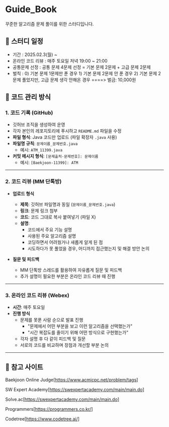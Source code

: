 # Guide_Book
꾸준한 알고리즘 문제 풀이를 위한 스터디입니다.

## 📅 스터디 일정
- 기간 : 2025.02.3(월) ~
- 온라인 코드 리뷰 : 매주 토요일 저녁 19:00 ~ 21:00
- 공통문제 선정 : 공통 문제 4문제 선정 = 기본 문제 2문제 + 고급 문제 2문제
- 벌칙 : 0) 기본 문제 1문제만 푼 경우  1) 기본 문제 2문제 안 푼 경우 2) 기본 문제 2문제 풀었지만, 고급 문제 생각 안해온 경우 ====> 벌금: 10,000원

## 📌 코드 관리 방식
### 1. 코드 기록 (GitHub)
- 깃허브 조직을 생성하여 운영
- 각자 본인의 레포지토리에 푸시하고 `README.md` 파일을 수정
- **파일 형식**: Java 코드만 업로드 (파일 확장자 `.java` 사용)
- **파일명 규칙**: `문제이름_문제번호.java`
  - 예시: `ATM_11399.java`
- **커밋 메시지 형식**: `[문제출처-문제번호]: 문제이름`
  - 예시: `[Baekjoon-11399]: ATM`

---

### 2. 코드 리뷰 (MM 단톡방)
- **업로드 형식**
  - **제목**: 깃허브 파일명과 동일 (`문제이름_문제번호.java`)
  - **링크**: 문제 링크 첨부
  - **코드**: 코드 그대로 복사 붙여넣기 (파일 X)
  - **설명**:
    - 코드에서 주요 기능 설명
    - 사용된 주요 알고리즘 설명
    - 코딩하면서 어려웠거나 새롭게 알게 된 점
    - 시도하다가 못 풀었을 경우, 어디까지 접근했는지 및 해결 방안 논의

- **질문 및 피드백**
  - MM 단톡방 스레드를 활용하여 자유롭게 질문 및 피드백
  - 추가 설명이 필요한 부분은 온라인 코드 리뷰 때 진행

---

### 3. 온라인 코드 리뷰 (Webex)
- **시간**: 매주 토요일
- **진행 방식**
  - 문제를 못푼 사람 순으로 발표 진행
    - "문제에서 어떤 부분을 보고 이런 알고리즘을 선택했는가"
    - "시간 복잡도를 줄이기 위해 어떤 방식으로 구현했는가"
  - 각자 설명 후 다 같이 피드백 및 질문
  - 서로의 코드를 비교하며 장점과 개선할 부분 논의

---

## 🚀 참고 사이트
Baekjoon Online Judge[https://www.acmicpc.net/problem/tags]

SW Expert Academy[https://swexpertacademy.com/main/main.do]

Solve.ac[https://swexpertacademy.com/main/main.do]

Programmers[https://programmers.co.kr/]

Codetree[https://www.codetree.ai/]


